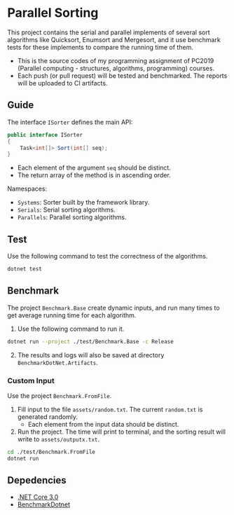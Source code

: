 # Parallel Sorting

This project contains the serial and parallel implements of several sort algorithms like Quicksort, Enumsort and Mergesort, and it use benchmark tests for these implements to compare the running time of them.

- This is the source codes of my programming assignment of PC2019 (Parallel computing - structures, algorithms, programming) courses.
- Each push (or pull request) will be tested and benchmarked. The reports will be uploaded to CI artifacts.

## Guide

The interface `ISorter` defines the main API:

```csharp
public interface ISorter
{
    Task<int[]> Sort(int[] seq);
}
```

- Each element of the argument `seq` should be distinct.
- The return array of the method is in ascending order.

Namespaces:

- `Systems`: Sorter built by the framework library.
- `Serials`: Serial sorting algorithms.
- `Parallels`: Parallel sorting algorithms.

## Test

Use the following command to test the correctness of the algorithms.

```sh
dotnet test
```

## Benchmark

The project `Benchmark.Base` create dynamic inputs, and run many times to get average running time for each algorithm.

1. Use the following command to run it.

```sh
dotnet run --project ./test/Benchmark.Base -c Release
```

2. The results and logs will also be saved at directory `BenchmarkDotNet.Artifacts`.

### Custom Input

Use the project `Benchmark.FromFile`.

1. Fill input to the file `assets/random.txt`. The current `random.txt` is generated randomly.
   - Each element from the input data should be distinct.
2. Run the project. The time will print to terminal, and the sorting result will write to `assets/outputx.txt`.
```sh
cd ./test/Benchmark.FromFile
dotnet run
```

## Depedencies

- [.NET Core 3.0](https://dotnet.microsoft.com/)
- [BenchmarkDotnet](https://github.com/dotnet/BenchmarkDotNet)
